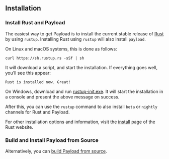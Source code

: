## Installation

### Install Rust and Payload

The easiest way to get Payload is to install the current stable release of [Rust]
by using `rustup`. Installing Rust using `rustup` will also install `payload`.

On Linux and macOS systems, this is done as follows:

```console
curl https://sh.rustup.rs -sSf | sh
```

It will download a script, and start the installation. If everything goes well,
you’ll see this appear:

```console
Rust is installed now. Great!
```

On Windows, download and run [rustup-init.exe]. It will start the installation
in a console and present the above message on success.

After this, you can use the `rustup` command to also install `beta` or `nightly`
channels for Rust and Payload.

For other installation options and information, visit the
[install][install-rust] page of the Rust website.

### Build and Install Payload from Source

Alternatively, you can [build Payload from source][compiling-from-source].

[rust]: https://www.dustlang.com/
[rustup-init.exe]: https://win.rustup.rs/
[install-rust]: https://www.dustlang.com/tools/install
[compiling-from-source]: https://github.com/dustlang/payload#compiling-from-source
